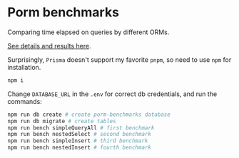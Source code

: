 # Porm benchmarks

Comparing time elapsed on queries by different ORMs.

[See details and results here](https://porm.netlify.app/guide/benchmarks.html).

Surprisingly, `Prisma` doesn't support my favorite `pnpm`, so need to use `npm` for installation.

```sh
npm i
```

Change `DATABASE_URL` in the `.env` for correct db credentials, and run the commands:

```sh
npm run db create # create porm-benchmarks database
npm run db migrate # create tables
npm run bench simpleQueryAll # first benchmark
npm run bench nestedSelect # second benchmark
npm run bench simpleInsert # third benchmark
npm run bench nestedInsert # fourth benchmark
```

